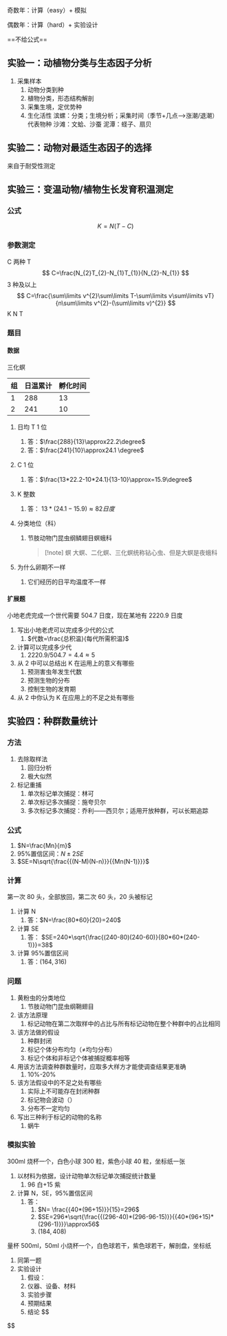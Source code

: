 奇数年：计算（easy）+ 模拟

偶数年：计算（hard）+ 实验设计

==不给公式==

## 实验一：动植物分类与生态因子分析
1. 采集样本
	1. 动物分类到种
	2. 植物分类，形态结构解剖
	3. 采集生境，定优势种
	4. 生化活性
滨螺：分类；生境分析；采集时间（季节+几点-->涨潮/退潮）
代表物种
沙滩：文蛤、沙蚕
泥潭：蛏子、扇贝
## 实验二：动物对最适生态因子的选择
来自于耐受性测定
## 实验三：变温动物/植物生长发育积温测定
### 公式
$$
K=N(T-C)
$$
### 参数测定
C
两种 T
$$
C=\frac{N_{2}T_{2}-N_{1}T_{1}}{N_{2}-N_{1}}
$$
3 种及以上
$$
C=\frac{\sum\limits v^{2}\sum\limits T-\sum\limits v\sum\limits vT}{n\sum\limits v^{2}-(\sum\limits v)^{2}}
$$
K N T
### 题目
#### 数据
三化螟

| 组   | 日温累计 | 孵化时间 |
| --- | ---- | ---- |
| 1   | 288  | 13   |
| 2   | 241  | 10   |
1. 日均 T 1 位
	1. 答：$\frac{288}{13}\approx22.2\degree$
	2. 答：$\frac{241}{10}\approx24.1 \degree$
2. C 1 位
	1. 答：$\frac{13*22.2-10*24.1}{13-10}\approx=15.9\degree$
3. K 整数
	1. 答： $13*(24.1-15.9)\approx82 日度$

4. 分类地位（科）
	1. 节肢动物门昆虫纲鳞翅目螟蛾科
	   > [!note] 螟
	   >大螟、二化螟、三化螟统称钻心虫、但是大螟是夜蛾科  
5. 为什么卵期不一样
	1. 它们经历的日平均温度不一样

#### 扩展题
小地老虎完成一个世代需要 504.7 日度，现在某地有 2220.9 日度
1. 写出小地老虎可以完成多少代的公式
	1. $代数=\frac{总积温}{每代所需积温}$
2. 计算可以完成多少代
	1. $2220.9/504.7=4.4\approx5$
3. 从 2 中可以总结出 K 在运用上的意义有哪些
	1. 预测害虫年发生代数
	2. 预测生物的分布
	3. 控制生物的发育期
4. 从 2 中你认为 K 在应用上的不足之处有哪些
## 实验四：种群数量统计

### 方法
1. 去除取样法
	1. 回归分析
	2. 极大似然
2. 标记重捕
	1. 单次标记单次捕捉：林可
	2. 单次标记多次捕捉：施夸贝尔
	3. 多次标记多次捕捉：乔利——西贝尔；适用开放种群，可以长期追踪
### 公式
1. $N=\frac{Mn}{m}$
2. 95%置信区间：$N\pm2SE$
3. $SE=N\sqrt{\frac{{(N-M)(N-n)}}{{Mn(N-1)}}}$
### 计算
第一次 80 头，全部放回，第二次 60 头，20 头被标记
1. 计算 N
	1. 答：$N=\frac{80*60}{20}=240$
2. 计算 SE
	1. 答： $SE=240*\sqrt{\frac{(240-80)(240-60)}{80*60*(240-1)}}=38$
3. 计算 95%置信区间
	1. 答：$(164,316)$
### 问题
1. 黄粉虫的分类地位
	1. 节肢动物门昆虫纲鞘翅目
2. 该方法原理
	1. 标记动物在第二次取样中的占比与所有标记动物在整个种群中的占比相同
3. 该方法做的假设
	1. 种群封闭
	2. 标记个体分布均匀（≠均匀分布）
	3. 标记个体和非标记个体被捕捉概率相等
4. 用该方法调查种群数量时，应取多大样方才能使调查结果更准确
	1. 10%-20%
5. 该方法假设中的不足之处有哪些
	1. 实际上不可能存在封闭种群
	2. 标记物会波动（）
	3. 分布不一定均匀
6. 写出三种利于标记的动物的名称
	1. 蜗牛
### 模拟实验
300ml 烧杯一个，白色小球 300 粒，紫色小球 40 粒，坐标纸一张
1. 以材料为依据，设计动物单次标记单次捕捉统计数量
	1. 96 白+15 紫
2. 计算 N，SE，95%置信区间
	1. 答：
		1. $N= \frac{{40*(96+15)}}{15}=296$
		2. $SE=296*\sqrt{\frac{{(296-40)*(296-96-15)}}{{40*(96+15)*(296-1)}}}\approx56$
		3. $(184,408)$

量杯 500ml，50ml 小烧杯一个，白色球若干，紫色球若干，解剖盘，坐标纸
1. 同第一题	
2. 实验设计
	1. 假设：
	2. 仪器、设备、材料
	3. 实验步骤
	4. 预期结果
	5. 结论
$$

$$